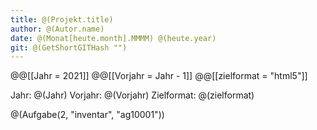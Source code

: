 ```yaml
---
title: @(Projekt.title)
author: @(Autor.name)
date: @(Monat[heute.month].MMMM) @(heute.year)
git: @(GetShortGITHash "")
---
```


@@[[Jahr = 2021]]
@@[[Vorjahr = Jahr - 1]]
@@[[zielformat = "html5"]]

Jahr: @(Jahr)
Vorjahr: @(Vorjahr)
Zielformat: @(zielformat)


@(Aufgabe(2, "inventar", "ag10001"))
